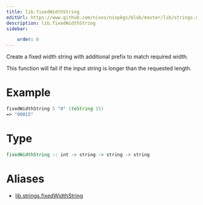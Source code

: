 ```yaml
---
title: lib.fixedWidthString
editUrl: https://www.github.com/nixos/nixpkgs/blob/master/lib/strings.nix#L1215C22
description: lib.fixedWidthString
sidebar:

    order: 8
---
```


Create a fixed width string with additional prefix to match
required width.

This function will fail if the input string is longer than the
requested length.

# Example

```nix
fixedWidthString 5 "0" (toString 15)
=> "00015"
```

# Type

```haskell
fixedWidthString :: int -> string -> string -> string
```


# Aliases

- [lib.strings.fixedWidthString](/nix-doc-comments/reference/lib/strings/lib-strings-fixedWidthString)


